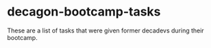 # decagon-bootcamp-tasks

These are a list of tasks that were given former decadevs during their bootcamp.
